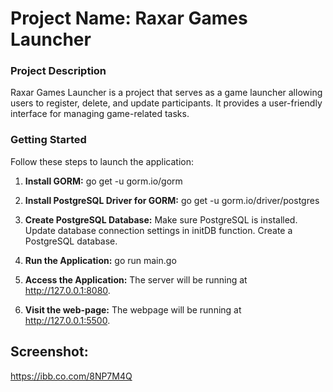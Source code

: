 # Project Name: Raxar Games Launcher
### Project Description
Raxar Games Launcher is a project that serves as a game launcher allowing users to register, delete, and update participants. It provides a user-friendly interface for managing game-related tasks.

### Getting Started
Follow these steps to launch the application:

1. **Install GORM:**
   go get -u gorm.io/gorm

2. **Install PostgreSQL Driver for GORM:**
  go get -u gorm.io/driver/postgres
3. **Create PostgreSQL Database:**
Make sure PostgreSQL is installed.
Update database connection settings in initDB function.
Create a PostgreSQL database.

4. **Run the Application:**
  go run main.go

5. **Access the Application:**
The server will be running at http://127.0.0.1:8080.

6. **Visit the web-page:**
The webpage will be running at http://127.0.0.1:5500.

## Screenshot:
https://ibb.co.com/8NP7M4Q
